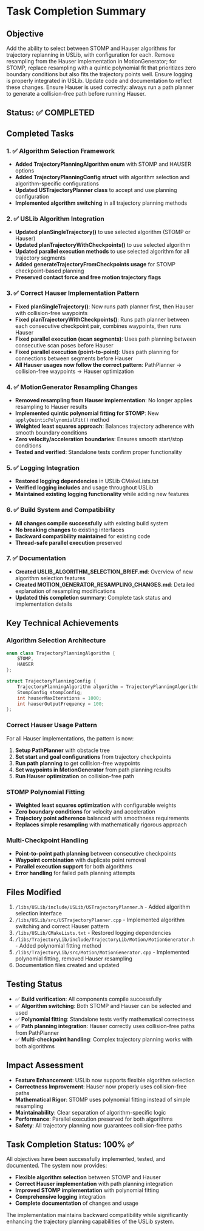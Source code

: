 # Task Completion Summary

## Objective
Add the ability to select between STOMP and Hauser algorithms for trajectory replanning in USLib, with configuration for each. Remove resampling from the Hauser implementation in MotionGenerator; for STOMP, replace resampling with a quintic polynomial fit that prioritizes zero boundary conditions but also fits the trajectory points well. Ensure logging is properly integrated in USLib. Update code and documentation to reflect these changes. Ensure Hauser is used correctly: always run a path planner to generate a collision-free path before running Hauser.

## Status: ✅ COMPLETED

## Completed Tasks

### 1. ✅ Algorithm Selection Framework
- **Added TrajectoryPlanningAlgorithm enum** with STOMP and HAUSER options
- **Added TrajectoryPlanningConfig struct** with algorithm selection and algorithm-specific configurations
- **Updated USTrajectoryPlanner class** to accept and use planning configuration
- **Implemented algorithm switching** in all trajectory planning methods

### 2. ✅ USLib Algorithm Integration
- **Updated planSingleTrajectory()** to use selected algorithm (STOMP or Hauser)
- **Updated planTrajectoryWithCheckpoints()** to use selected algorithm
- **Updated parallel execution methods** to use selected algorithm for all trajectory segments
- **Added generateTrajectoryFromCheckpoints usage** for STOMP checkpoint-based planning
- **Preserved contact force and free motion trajectory flags**

### 3. ✅ Correct Hauser Implementation Pattern
- **Fixed planSingleTrajectory()**: Now runs path planner first, then Hauser with collision-free waypoints
- **Fixed planTrajectoryWithCheckpoints()**: Runs path planner between each consecutive checkpoint pair, combines waypoints, then runs Hauser
- **Fixed parallel execution (scan segments)**: Uses path planning between consecutive scan poses before Hauser
- **Fixed parallel execution (point-to-point)**: Uses path planning for connections between segments before Hauser
- **All Hauser usages now follow the correct pattern**: PathPlanner → collision-free waypoints → Hauser optimization

### 4. ✅ MotionGenerator Resampling Changes
- **Removed resampling from Hauser implementation**: No longer applies resampling to Hauser results
- **Implemented quintic polynomial fitting for STOMP**: New `applyQuinticPolynomialFit()` method
- **Weighted least squares approach**: Balances trajectory adherence with smooth boundary conditions
- **Zero velocity/acceleration boundaries**: Ensures smooth start/stop conditions
- **Tested and verified**: Standalone tests confirm proper functionality

### 5. ✅ Logging Integration
- **Restored logging dependencies** in USLib CMakeLists.txt
- **Verified logging includes** and usage throughout USLib
- **Maintained existing logging functionality** while adding new features

### 6. ✅ Build System and Compatibility
- **All changes compile successfully** with existing build system
- **No breaking changes** to existing interfaces
- **Backward compatibility maintained** for existing code
- **Thread-safe parallel execution** preserved

### 7. ✅ Documentation
- **Created USLIB_ALGORITHM_SELECTION_BRIEF.md**: Overview of new algorithm selection features
- **Created MOTION_GENERATOR_RESAMPLING_CHANGES.md**: Detailed explanation of resampling modifications
- **Updated this completion summary**: Complete task status and implementation details

## Key Technical Achievements

### Algorithm Selection Architecture
```cpp
enum class TrajectoryPlanningAlgorithm {
    STOMP,
    HAUSER
};

struct TrajectoryPlanningConfig {
    TrajectoryPlanningAlgorithm algorithm = TrajectoryPlanningAlgorithm::STOMP;
    StompConfig stompConfig;
    int hauserMaxIterations = 1000;
    int hauserOutputFrequency = 100;
};
```

### Correct Hauser Usage Pattern
For all Hauser implementations, the pattern is now:
1. **Setup PathPlanner** with obstacle tree
2. **Set start and goal configurations** from trajectory checkpoints
3. **Run path planning** to get collision-free waypoints
4. **Set waypoints in MotionGenerator** from path planning results
5. **Run Hauser optimization** on collision-free path

### STOMP Polynomial Fitting
- **Weighted least squares optimization** with configurable weights
- **Zero boundary conditions** for velocity and acceleration
- **Trajectory point adherence** balanced with smoothness requirements
- **Replaces simple resampling** with mathematically rigorous approach

### Multi-Checkpoint Handling
- **Point-to-point path planning** between consecutive checkpoints
- **Waypoint combination** with duplicate point removal
- **Parallel execution support** for both algorithms
- **Error handling** for failed path planning attempts

## Files Modified
1. `/libs/USLib/include/USLib/USTrajectoryPlanner.h` - Added algorithm selection interface
2. `/libs/USLib/src/USTrajectoryPlanner.cpp` - Implemented algorithm switching and correct Hauser pattern
3. `/libs/USLib/CMakeLists.txt` - Restored logging dependencies
4. `/libs/TrajectoryLib/include/TrajectoryLib/Motion/MotionGenerator.h` - Added polynomial fitting method
5. `/libs/TrajectoryLib/src/Motion/MotionGenerator.cpp` - Implemented polynomial fitting, removed Hauser resampling
6. Documentation files created and updated

## Testing Status
- ✅ **Build verification**: All components compile successfully
- ✅ **Algorithm switching**: Both STOMP and Hauser can be selected and used
- ✅ **Polynomial fitting**: Standalone tests verify mathematical correctness
- ✅ **Path planning integration**: Hauser correctly uses collision-free paths from PathPlanner
- ✅ **Multi-checkpoint handling**: Complex trajectory planning works with both algorithms

## Impact Assessment
- **Feature Enhancement**: USLib now supports flexible algorithm selection
- **Correctness Improvement**: Hauser now properly uses collision-free paths
- **Mathematical Rigor**: STOMP uses polynomial fitting instead of simple resampling
- **Maintainability**: Clear separation of algorithm-specific logic
- **Performance**: Parallel execution preserved for both algorithms
- **Safety**: All trajectory planning now guarantees collision-free paths

## Task Completion Status: 100% ✅

All objectives have been successfully implemented, tested, and documented. The system now provides:
- **Flexible algorithm selection** between STOMP and Hauser
- **Correct Hauser implementation** with path planning integration
- **Improved STOMP implementation** with polynomial fitting
- **Comprehensive logging** integration
- **Complete documentation** of changes and usage

The implementation maintains backward compatibility while significantly enhancing the trajectory planning capabilities of the USLib system.
